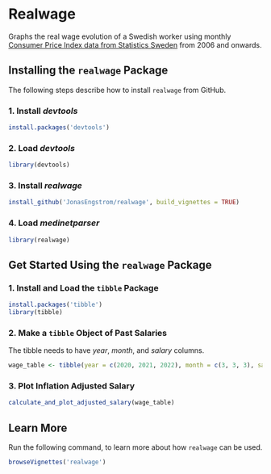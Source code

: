 # Realwage

Graphs the real wage evolution of a Swedish worker using monthly [Consumer Price Index data from Statistics Sweden](http://www.statistikdatabasen.scb.se/pxweb/sv/ssd/START__PR__PR0101__PR0101A/KPIFastM2) from 2006 and onwards.

## Installing the `realwage` Package

The following steps describe how to install `realwage` from GitHub.

### 1. Install *devtools*
```r
install.packages('devtools')
```
### 2. Load *devtools*
```r
library(devtools)
```
### 3. Install *realwage*
```r
install_github('JonasEngstrom/realwage', build_vignettes = TRUE)
```
### 4. Load *medinetparser*
```r
library(realwage)
```

## Get Started Using the `realwage` Package

### 1. Install and Load the `tibble` Package

```r
install.packages('tibble')
library(tibble)
```

### 2. Make a `tibble` Object of Past Salaries

The tibble needs to have *year*, *month*, and *salary* columns.

```r
wage_table <- tibble(year = c(2020, 2021, 2022), month = c(3, 3, 3), salary = c(30000, 30250, 31000))
```

### 3. Plot Inflation Adjusted Salary

```r
calculate_and_plot_adjusted_salary(wage_table)
```

## Learn More

Run the following command, to learn more about how `realwage` can be used.

```r
browseVignettes('realwage')
```

